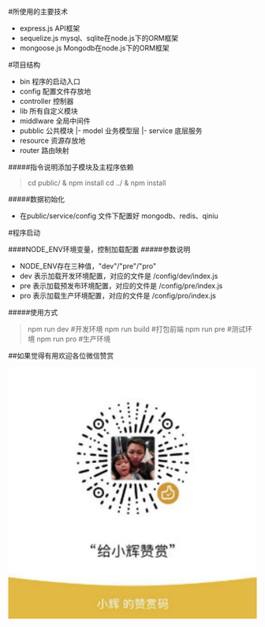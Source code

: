 #所使用的主要技术
- express.js API框架
- sequelize.js mysql、sqlite在node.js下的ORM框架
- mongoose.js Mongodb在node.js下的ORM框架


#项目结构
- bin 程序的启动入口
- config 配置文件存放地
- controller 控制器
- lib 所有自定义模块
- middlware 全局中间件
- pubblic 公共模块
 |- model 业务模型层
 |- service 底层服务
- resource 资源存放地
- router 路由映射

#####指令说明添加子模块及主程序依赖
> cd public/ & npm install
> cd ../ & npm install

#####数据初始化
- 在public/service/config  文件下配置好  mongodb、redis、qiniu


#程序启动

####NODE_ENV环境变量，控制加载配置
#####参数说明
- NODE_ENV存在三种值，"dev"/"pre"/"pro"
- dev 表示加载开发环境配置，对应的文件是 /config/dev/index.js
- pre 表示加载预发布环境配置，对应的文件是 /config/pre/index.js
- pro 表示加载生产环境配置，对应的文件是 /config/pro/index.js

#####使用方式
> npm run dev #开发环境
> npm run build #打包前端
> npm run pre #测试环境
> npm run pro #生产环境

##如果觉得有用欢迎各位微信赞赏

![Aaron Swartz](weix.png)



